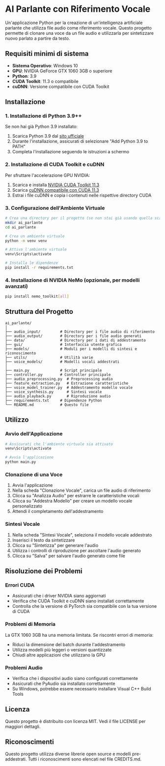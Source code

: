 # AI Parlante con Riferimento Vocale

Un'applicazione Python per la creazione di un'intelligenza artificiale parlante che utilizza file audio come riferimento vocale. Questo progetto permette di clonare una voce da un file audio e utilizzarla per sintetizzare nuovo parlato a partire da testo.

## Requisiti minimi di sistema

- **Sistema Operativo**: Windows 10
- **GPU**: NVIDIA GeForce GTX 1060 3GB o superiore
- **Python**: 3.9
- **CUDA Toolkit**: 11.3 o compatibile
- **cuDNN**: Versione compatibile con CUDA Toolkit

## Installazione

### 1. Installazione di Python 3.9++

Se non hai già Python 3.9 installato:

1. Scarica Python 3.9 dal [sito ufficiale](https://www.python.org/downloads/release/python-390/)
2. Durante l'installazione, assicurati di selezionare "Add Python 3.9 to PATH"
3. Completa l'installazione seguendo le istruzioni a schermo

### 2. Installazione di CUDA Toolkit e cuDNN

Per sfruttare l'accelerazione GPU NVIDIA:

1. Scarica e installa [NVIDIA CUDA Toolkit 11.3](https://developer.nvidia.com/cuda-11.3.0-download-archive)
2. Scarica [cuDNN compatibile con CUDA 11.3](https://developer.nvidia.com/cudnn)
3. Estrai i file cuDNN e copia i contenuti nelle rispettive directory CUDA

### 3. Configurazione dell'Ambiente Virtuale

```bash
# Crea una directory per il progetto (se non stai già usando quella scaricata)
mkdir ai_parlante
cd ai_parlante

# Crea un ambiente virtuale
python -m venv venv

# Attiva l'ambiente virtuale
venv\Scripts\activate

# Installa le dipendenze
pip install -r requirements.txt
```

### 4. Installazione di NVIDIA NeMo (opzionale, per modelli avanzati)

```bash
pip install nemo_toolkit[all]
```

## Struttura del Progetto

```
ai_parlante/
│
├── audio_input/         # Directory per i file audio di riferimento
├── audio_output/        # Directory per i file audio generati
├── data/                # Directory per i dati di addestramento
├── gui/                 # Interfaccia utente grafica
├── models/              # Moduli per i modelli di sintesi e riconoscimento
├── utils/               # Utilità varie
├── voice_models/        # Modelli vocali addestrati
│
├── main.py              # Script principale
├── controller.py        # Controller principale
├── audio_preprocessing.py  # Preprocessing audio
├── feature_extraction.py   # Estrazione caratteristiche
├── voice_model_trainer.py  # Addestramento modello vocale
├── voice_synthesis.py      # Sintesi vocale
├── audio_playback.py       # Riproduzione audio
├── requirements.txt     # Dipendenze Python
└── README.md            # Questo file
```

## Utilizzo

### Avvio dell'Applicazione

```bash
# Assicurati che l'ambiente virtuale sia attivato
venv\Scripts\activate

# Avvia l'applicazione
python main.py
```

### Clonazione di una Voce

1. Avvia l'applicazione
2. Nella scheda "Clonazione Vocale", carica un file audio di riferimento
3. Clicca su "Analizza Audio" per estrarre le caratteristiche vocali
4. Clicca su "Addestra Modello" per creare un modello vocale personalizzato
5. Attendi il completamento dell'addestramento

### Sintesi Vocale

1. Nella scheda "Sintesi Vocale", seleziona il modello vocale addestrato
2. Inserisci il testo da sintetizzare
3. Clicca su "Sintetizza" per generare l'audio
4. Utilizza i controlli di riproduzione per ascoltare l'audio generato
5. Clicca su "Salva" per salvare l'audio generato come file

## Risoluzione dei Problemi

### Errori CUDA

- Assicurati che i driver NVIDIA siano aggiornati
- Verifica che CUDA Toolkit e cuDNN siano installati correttamente
- Controlla che la versione di PyTorch sia compatibile con la tua versione di CUDA

### Problemi di Memoria

La GTX 1060 3GB ha una memoria limitata. Se riscontri errori di memoria:

- Riduci la dimensione del batch durante l'addestramento
- Utilizza modelli più leggeri o versioni quantizzate
- Chiudi altre applicazioni che utilizzano la GPU

### Problemi Audio

- Verifica che i dispositivi audio siano configurati correttamente
- Assicurati che PyAudio sia installato correttamente
- Su Windows, potrebbe essere necessario installare Visual C++ Build Tools

## Licenza

Questo progetto è distribuito con licenza MIT. Vedi il file LICENSE per maggiori dettagli.

## Riconoscimenti

Questo progetto utilizza diverse librerie open source e modelli pre-addestrati. Tutti i riconoscimenti sono elencati nel file CREDITS.md.


